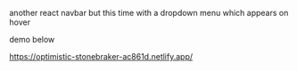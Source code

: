 another react navbar but this time with a dropdown menu which appears on hover

demo below

https://optimistic-stonebraker-ac861d.netlify.app/
